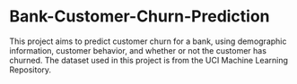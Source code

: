 # Bank-Customer-Churn-Prediction
This project aims to predict customer churn for a bank, using demographic information, customer behavior, and whether or not the customer has churned. The dataset used in this project is from the UCI Machine Learning Repository.
